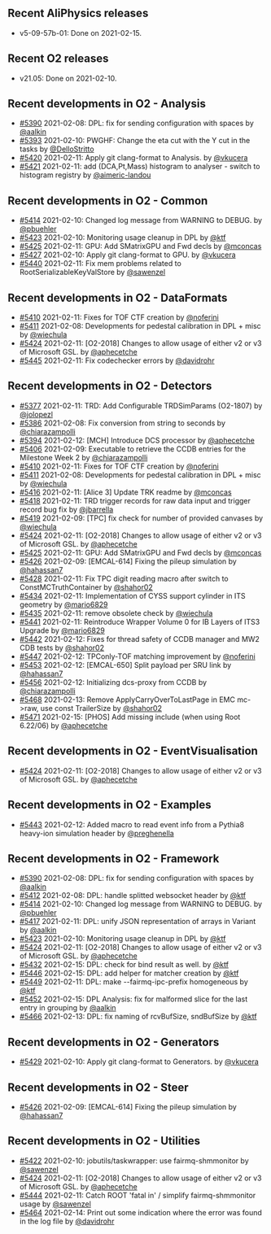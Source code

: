 ## Recent AliPhysics releases
- v5-09-57b-01: Done on 2021-02-15.
## Recent O2 releases
- v21.05: Done on 2021-02-10.
## Recent developments in O2 - Analysis
- [#5390](https://github.com/AliceO2Group/AliceO2/pull/5390) 2021-02-08: DPL: fix for sending configuration with spaces by [@aalkin](https://github.com/aalkin)
- [#5393](https://github.com/AliceO2Group/AliceO2/pull/5393) 2021-02-10: PWGHF: Change the eta cut with the Y cut in the tasks by [@DelloStritto](https://github.com/DelloStritto)
- [#5420](https://github.com/AliceO2Group/AliceO2/pull/5420) 2021-02-11: Apply git clang-format to Analysis. by [@vkucera](https://github.com/vkucera)
- [#5421](https://github.com/AliceO2Group/AliceO2/pull/5421) 2021-02-11: add (DCA,Pt,Mass) histogram to analyser - switch to histogram registry by [@aimeric-landou](https://github.com/aimeric-landou)
## Recent developments in O2 - Common
- [#5414](https://github.com/AliceO2Group/AliceO2/pull/5414) 2021-02-10: Changed log message from WARNING to DEBUG. by [@pbuehler](https://github.com/pbuehler)
- [#5423](https://github.com/AliceO2Group/AliceO2/pull/5423) 2021-02-10: Monitoring usage cleanup in DPL by [@ktf](https://github.com/ktf)
- [#5425](https://github.com/AliceO2Group/AliceO2/pull/5425) 2021-02-11: GPU: Add SMatrixGPU and Fwd decls by [@mconcas](https://github.com/mconcas)
- [#5427](https://github.com/AliceO2Group/AliceO2/pull/5427) 2021-02-10: Apply git clang-format to GPU. by [@vkucera](https://github.com/vkucera)
- [#5440](https://github.com/AliceO2Group/AliceO2/pull/5440) 2021-02-11: Fix mem problems related to RootSerializableKeyValStore by [@sawenzel](https://github.com/sawenzel)
## Recent developments in O2 - DataFormats
- [#5410](https://github.com/AliceO2Group/AliceO2/pull/5410) 2021-02-11: Fixes for TOF CTF creation by [@noferini](https://github.com/noferini)
- [#5411](https://github.com/AliceO2Group/AliceO2/pull/5411) 2021-02-08: Developments for pedestal calibration in DPL + misc by [@wiechula](https://github.com/wiechula)
- [#5424](https://github.com/AliceO2Group/AliceO2/pull/5424) 2021-02-11: [O2-2018] Changes to allow usage of either v2 or v3 of Microsoft GSL. by [@aphecetche](https://github.com/aphecetche)
- [#5445](https://github.com/AliceO2Group/AliceO2/pull/5445) 2021-02-11: Fix codechecker errors by [@davidrohr](https://github.com/davidrohr)
## Recent developments in O2 - Detectors
- [#5377](https://github.com/AliceO2Group/AliceO2/pull/5377) 2021-02-11: TRD: Add Configurable TRDSimParams (O2-1807) by [@jolopezl](https://github.com/jolopezl)
- [#5386](https://github.com/AliceO2Group/AliceO2/pull/5386) 2021-02-08: Fix conversion from string to seconds by [@chiarazampolli](https://github.com/chiarazampolli)
- [#5394](https://github.com/AliceO2Group/AliceO2/pull/5394) 2021-02-12: [MCH] Introduce DCS processor by [@aphecetche](https://github.com/aphecetche)
- [#5406](https://github.com/AliceO2Group/AliceO2/pull/5406) 2021-02-09: Executable to retrieve the CCDB entries for the Milestone Week 2 by [@chiarazampolli](https://github.com/chiarazampolli)
- [#5410](https://github.com/AliceO2Group/AliceO2/pull/5410) 2021-02-11: Fixes for TOF CTF creation by [@noferini](https://github.com/noferini)
- [#5411](https://github.com/AliceO2Group/AliceO2/pull/5411) 2021-02-08: Developments for pedestal calibration in DPL + misc by [@wiechula](https://github.com/wiechula)
- [#5416](https://github.com/AliceO2Group/AliceO2/pull/5416) 2021-02-11: [Alice 3] Update TRK readme by [@mconcas](https://github.com/mconcas)
- [#5418](https://github.com/AliceO2Group/AliceO2/pull/5418) 2021-02-11: TRD trigger records for raw data input and trigger record bug fix by [@jbarrella](https://github.com/jbarrella)
- [#5419](https://github.com/AliceO2Group/AliceO2/pull/5419) 2021-02-09: [TPC] fix check for number of provided canvases by [@wiechula](https://github.com/wiechula)
- [#5424](https://github.com/AliceO2Group/AliceO2/pull/5424) 2021-02-11: [O2-2018] Changes to allow usage of either v2 or v3 of Microsoft GSL. by [@aphecetche](https://github.com/aphecetche)
- [#5425](https://github.com/AliceO2Group/AliceO2/pull/5425) 2021-02-11: GPU: Add SMatrixGPU and Fwd decls by [@mconcas](https://github.com/mconcas)
- [#5426](https://github.com/AliceO2Group/AliceO2/pull/5426) 2021-02-09: [EMCAL-614] Fixing the pileup simulation by [@hahassan7](https://github.com/hahassan7)
- [#5428](https://github.com/AliceO2Group/AliceO2/pull/5428) 2021-02-11: Fix TPC digit reading macro after switch to ConstMCTruthContainer by [@shahor02](https://github.com/shahor02)
- [#5434](https://github.com/AliceO2Group/AliceO2/pull/5434) 2021-02-11: Implementation of CYSS support cylinder in ITS geometry by [@mario6829](https://github.com/mario6829)
- [#5435](https://github.com/AliceO2Group/AliceO2/pull/5435) 2021-02-11: remove obsolete check by [@wiechula](https://github.com/wiechula)
- [#5441](https://github.com/AliceO2Group/AliceO2/pull/5441) 2021-02-11: Reintroduce Wrapper Volume 0 for IB Layers of ITS3 Upgrade by [@mario6829](https://github.com/mario6829)
- [#5442](https://github.com/AliceO2Group/AliceO2/pull/5442) 2021-02-12: Fixes for thread safety of CCDB manager and MW2 CDB tests by [@shahor02](https://github.com/shahor02)
- [#5447](https://github.com/AliceO2Group/AliceO2/pull/5447) 2021-02-12: TPConly-TOF matching improvement by [@noferini](https://github.com/noferini)
- [#5453](https://github.com/AliceO2Group/AliceO2/pull/5453) 2021-02-12: [EMCAL-650] Split payload per SRU link by [@hahassan7](https://github.com/hahassan7)
- [#5456](https://github.com/AliceO2Group/AliceO2/pull/5456) 2021-02-12: Initializing dcs-proxy from CCDB by [@chiarazampolli](https://github.com/chiarazampolli)
- [#5468](https://github.com/AliceO2Group/AliceO2/pull/5468) 2021-02-13: Remove ApplyCarryOverToLastPage in EMC mc->raw, use const TrailerSize by [@shahor02](https://github.com/shahor02)
- [#5471](https://github.com/AliceO2Group/AliceO2/pull/5471) 2021-02-15: [PHOS] Add missing include (when using Root 6.22/06) by [@aphecetche](https://github.com/aphecetche)
## Recent developments in O2 - EventVisualisation
- [#5424](https://github.com/AliceO2Group/AliceO2/pull/5424) 2021-02-11: [O2-2018] Changes to allow usage of either v2 or v3 of Microsoft GSL. by [@aphecetche](https://github.com/aphecetche)
## Recent developments in O2 - Examples
- [#5443](https://github.com/AliceO2Group/AliceO2/pull/5443) 2021-02-12: Added macro to read event info from a Pythia8 heavy-ion simulation header by [@preghenella](https://github.com/preghenella)
## Recent developments in O2 - Framework
- [#5390](https://github.com/AliceO2Group/AliceO2/pull/5390) 2021-02-08: DPL: fix for sending configuration with spaces by [@aalkin](https://github.com/aalkin)
- [#5412](https://github.com/AliceO2Group/AliceO2/pull/5412) 2021-02-08: DPL: handle splitted websocket header by [@ktf](https://github.com/ktf)
- [#5414](https://github.com/AliceO2Group/AliceO2/pull/5414) 2021-02-10: Changed log message from WARNING to DEBUG. by [@pbuehler](https://github.com/pbuehler)
- [#5417](https://github.com/AliceO2Group/AliceO2/pull/5417) 2021-02-11: DPL: unify JSON representation of arrays in Variant by [@aalkin](https://github.com/aalkin)
- [#5423](https://github.com/AliceO2Group/AliceO2/pull/5423) 2021-02-10: Monitoring usage cleanup in DPL by [@ktf](https://github.com/ktf)
- [#5424](https://github.com/AliceO2Group/AliceO2/pull/5424) 2021-02-11: [O2-2018] Changes to allow usage of either v2 or v3 of Microsoft GSL. by [@aphecetche](https://github.com/aphecetche)
- [#5432](https://github.com/AliceO2Group/AliceO2/pull/5432) 2021-02-15: DPL: check for bind result as well. by [@ktf](https://github.com/ktf)
- [#5446](https://github.com/AliceO2Group/AliceO2/pull/5446) 2021-02-15: DPL: add helper for matcher creation by [@ktf](https://github.com/ktf)
- [#5449](https://github.com/AliceO2Group/AliceO2/pull/5449) 2021-02-11: DPL: make --fairmq-ipc-prefix homogeneous by [@ktf](https://github.com/ktf)
- [#5452](https://github.com/AliceO2Group/AliceO2/pull/5452) 2021-02-15: DPL Analysis: fix for malformed slice for the last entry in grouping by [@aalkin](https://github.com/aalkin)
- [#5466](https://github.com/AliceO2Group/AliceO2/pull/5466) 2021-02-13: DPL: fix naming of rcvBufSize, sndBufSize by [@ktf](https://github.com/ktf)
## Recent developments in O2 - Generators
- [#5429](https://github.com/AliceO2Group/AliceO2/pull/5429) 2021-02-10: Apply git clang-format to Generators. by [@vkucera](https://github.com/vkucera)
## Recent developments in O2 - Steer
- [#5426](https://github.com/AliceO2Group/AliceO2/pull/5426) 2021-02-09: [EMCAL-614] Fixing the pileup simulation by [@hahassan7](https://github.com/hahassan7)
## Recent developments in O2 - Utilities
- [#5422](https://github.com/AliceO2Group/AliceO2/pull/5422) 2021-02-10: jobutils/taskwrapper: use fairmq-shmmonitor by [@sawenzel](https://github.com/sawenzel)
- [#5424](https://github.com/AliceO2Group/AliceO2/pull/5424) 2021-02-11: [O2-2018] Changes to allow usage of either v2 or v3 of Microsoft GSL. by [@aphecetche](https://github.com/aphecetche)
- [#5444](https://github.com/AliceO2Group/AliceO2/pull/5444) 2021-02-11: Catch ROOT 'fatal in' / simplify fairmq-shmmonitor usage by [@sawenzel](https://github.com/sawenzel)
- [#5464](https://github.com/AliceO2Group/AliceO2/pull/5464) 2021-02-14: Print out some indication where the error was found in the log file by [@davidrohr](https://github.com/davidrohr)

